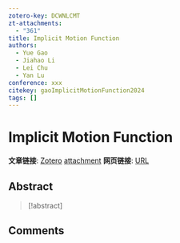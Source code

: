 ```yaml
---
zotero-key: DCWNLCMT
zt-attachments:
  - "361"
title: Implicit Motion Function
authors:
  - Yue Gao
  - Jiahao Li
  - Lei Chu
  - Yan Lu
conference: xxx
citekey: gaoImplicitMotionFunction2024
tags: []
---
```

# Implicit Motion Function

**文章链接**: [Zotero](zotero://select/library/items/DCWNLCMT) [attachment](<file:///home/ilot/Documents/Zotero/storage/TZDYY73V/Gao%20%E7%AD%89%20-%202024%20-%20Implicit%20Motion%20Function.pdf>)
**网页链接**: [URL](https://openaccess.thecvf.com/content/CVPR2024/html/Gao_Implicit_Motion_Function_CVPR_2024_paper.html)
## Abstract

>[!abstract]
>

## Comments

